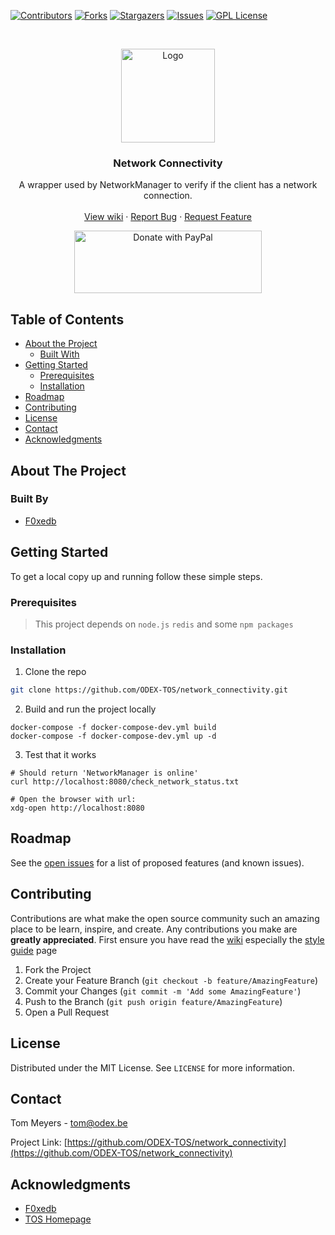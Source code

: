 [![Contributors][contributors-shield]][contributors-url]
[![Forks][forks-shield]][forks-url] [![Stargazers][stars-shield]][stars-url]
[![Issues][issues-shield]][issues-url]
[![GPL License][license-shield]][license-url]

<!-- PROJECT LOGO -->
<br />
<p align="center">
  <a href="https://github.com/ODEX-TOS/network_connectivity">
    <img src="https://tos.odex.be/images/logo.svg" alt="Logo" width="150" height="150">
  </a>

  <h3 align="center">Network Connectivity</h3>

  <p align="center">
    A wrapper used by NetworkManager to verify if the client has a network connection.
    <br />
    <br />
    <a href="https://wiki.odex.be">View wiki</a>
    ·
    <a href="https://github.com/ODEX-TOS/network_connectivity/issues">Report Bug</a>
    ·
    <a href="https://github.com/ODEX-TOS/network_connectivity/issues">Request Feature</a>
  </p>
</p>
<p align="center">
   <a href="https://www.paypal.com/donate?hosted_button_id=X892LWMTDU6D6">
     <img src="https://raw.githubusercontent.com/stefan-niedermann/paypal-donate-button/master/paypal-donate-button.png" alt="Donate with PayPal" width="300" height="100"/>
   </a>
</p>

<!-- TABLE OF CONTENTS -->

## Table of Contents

- [About the Project](#about-the-project)
  - [Built With](#built-with)
- [Getting Started](#getting-started)
  - [Prerequisites](#prerequisites)
  - [Installation](#installation)
- [Roadmap](#roadmap)
- [Contributing](#contributing)
- [License](#license)
- [Contact](#contact)
- [Acknowledgments](#acknowledgements)

<!-- ABOUT THE PROJECT -->

## About The Project

### Built By

- [F0xedb](https://www.odex.be)

<!-- GETTING STARTED -->

## Getting Started

To get a local copy up and running follow these simple steps.

### Prerequisites

> This project depends on `node.js` `redis` and some `npm packages` 

### Installation

1. Clone the repo

```sh
git clone https://github.com/ODEX-TOS/network_connectivity.git
```

2. Build and run the project locally
```
docker-compose -f docker-compose-dev.yml build
docker-compose -f docker-compose-dev.yml up -d
```

3. Test that it works
```
# Should return 'NetworkManager is online'
curl http://localhost:8080/check_network_status.txt

# Open the browser with url:
xdg-open http://localhost:8080
```

<!-- ROADMAP -->

## Roadmap

See the
[open issues](https://github.com/ODEX-TOS/network_connectivity/issues) for a
list of proposed features (and known issues).

<!-- CONTRIBUTING -->

## Contributing

Contributions are what make the open source community such an amazing place to
be learn, inspire, and create. Any contributions you make are **greatly
appreciated**. First ensure you have read the [wiki](https://wiki.odex.be)
especially the [style guide](https://wiki.odex.be/Developer/style-guide) page

1. Fork the Project
2. Create your Feature Branch (`git checkout -b feature/AmazingFeature`)
3. Commit your Changes (`git commit -m 'Add some AmazingFeature'`)
4. Push to the Branch (`git push origin feature/AmazingFeature`)
5. Open a Pull Request

<!-- LICENSE -->

## License

Distributed under the MIT License. See `LICENSE` for more information.

<!-- CONTACT -->

## Contact

Tom Meyers - tom@odex.be

Project Link:
[https://github.com/ODEX-TOS/network_connectivity](https://github.com/ODEX-TOS/network_connectivity)

<!-- ACKNOWLEDGEMENTS -->

## Acknowledgments

- [F0xedb](https://www.odex.be)
- [TOS Homepage](https://tos.odex.be)

<!-- MARKDOWN LINKS & IMAGES -->
<!-- https://www.markdownguide.org/basic-syntax/#reference-style-links -->

[contributors-shield]: https://img.shields.io/github/contributors/ODEX-TOS/network_connectivity.svg?style=flat-square
[contributors-url]: https://github.com/ODEX-TOS/network_connectivity/graphs/contributors
[forks-shield]: https://img.shields.io/github/forks/ODEX-TOS/network_connectivity.svg?style=flat-square
[forks-url]: https://github.com/ODEX-TOS/network_connectivity/network/members
[stars-shield]: https://img.shields.io/github/stars/ODEX-TOS/network_connectivity.svg?style=flat-square
[stars-url]: https://github.com/ODEX-TOS/network_connectivity/stargazers
[issues-shield]: https://img.shields.io/github/issues/ODEX-TOS/network_connectivity.svg?style=flat-square
[issues-url]: https://github.com/ODEX-TOS/network_connectivity/issues
[license-shield]: https://img.shields.io/github/license/ODEX-TOS/network_connectivity.svg?style=flat-square
[license-url]: https://github.com/ODEX-TOS/network_connectivity/blob/master/LICENSE.txt
[product-screenshot]: https://tos.odex.be/images/logo.svg

